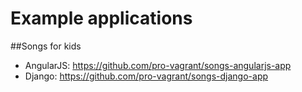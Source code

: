 Example applications
====================

##Songs for kids

* AngularJS: https://github.com/pro-vagrant/songs-angularjs-app
* Django: https://github.com/pro-vagrant/songs-django-app
